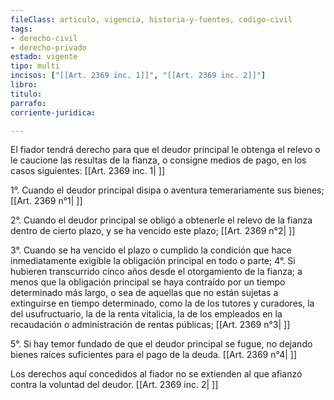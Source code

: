 ```yaml
---
fileClass: articulo, vigencia, historia-y-fuentes, codigo-civil
tags:
- derecho-civil
- derecho-privado
estado: vigente
tipo: multi
incisos: ["[[Art. 2369 inc. 1]]", "[[Art. 2369 inc. 2]]"]
libro:
titulo:
parrafo:
corriente-juridica:

---
```

El fiador tendrá derecho para que el deudor principal le obtenga el relevo o le caucione las resultas de la fianza, o consigne medios de pago, en los casos siguientes: [[Art. 2369 inc. 1| ]]

1°. Cuando el deudor principal disipa o aventura temerariamente sus bienes; [[Art. 2369 n°1| ]]

2°. Cuando el deudor principal se obligó a obtenerle el relevo de la fianza dentro de cierto plazo, y se ha vencido este plazo; [[Art. 2369 n°2| ]]

3°. Cuando se ha vencido el plazo o cumplido la condición que hace inmediatamente exigible la obligación principal en todo o parte; 4°. Si hubieren transcurrido cinco años desde el otorgamiento de la fianza; a menos que la obligación principal se haya contraído por un tiempo determinado más largo, o sea de aquellas que no están sujetas a extinguirse en tiempo determinado, como la de los tutores y curadores, la del usufructuario, la de la renta vitalicia, la de los empleados en la recaudación o administración de rentas públicas; [[Art. 2369 n°3| ]]

5°. Si hay temor fundado de que el deudor principal se fugue, no dejando bienes raíces suficientes para el pago de la deuda. [[Art. 2369 n°4| ]]

Los derechos aquí concedidos al fiador no se extienden al que afianzó contra la voluntad del deudor. [[Art. 2369 inc. 2| ]]